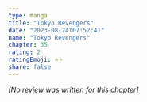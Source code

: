 ```yaml
---
type: manga
title: "Tokyo Revengers"
date: "2023-08-24T07:52:41"
name: "Tokyo Revengers"
chapter: 35
rating: 2
ratingEmoji: ⭐️⭐️
share: false
---
```


*[No review was written for this chapter]*
